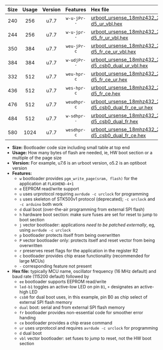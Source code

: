 |Size|Usage|Version|Features|Hex file|
|:-:|:-:|:-:|:-:|:--|
|240|256|u7.7|`w-u-jPr--`|[urboot_ursense_18mhz432_230400bps_led-d5_ur_vbl.hex](https://raw.githubusercontent.com/stefanrueger/urboot.hex/main/boards/ursense/fcpu_18mhz432/230400_bps/urboot_ursense_18mhz432_230400bps_led-d5_ur_vbl.hex)|
|244|256|u7.7|`w-u-jpr--`|[urboot_ursense_18mhz432_230400bps_led-d5_fr_ur_vbl.hex](https://raw.githubusercontent.com/stefanrueger/urboot.hex/main/boards/ursense/fcpu_18mhz432/230400_bps/urboot_ursense_18mhz432_230400bps_led-d5_fr_ur_vbl.hex)|
|350|384|u7.7|`weu-jPr-c`|[urboot_ursense_18mhz432_230400bps_ee_led-d5_fr_ce_ur_vbl.hex](https://raw.githubusercontent.com/stefanrueger/urboot.hex/main/boards/ursense/fcpu_18mhz432/230400_bps/urboot_ursense_18mhz432_230400bps_ee_led-d5_fr_ce_ur_vbl.hex)|
|384|384|u7.7|`w-udjPr--`|[urboot_ursense_18mhz432_230400bps_led-d5_csb0_dual_ur_vbl.hex](https://raw.githubusercontent.com/stefanrueger/urboot.hex/main/boards/ursense/fcpu_18mhz432/230400_bps/urboot_ursense_18mhz432_230400bps_led-d5_csb0_dual_ur_vbl.hex)|
|332|512|u7.7|`weu-hpr-c`|[urboot_ursense_18mhz432_230400bps_ee_led-d5_fr_ce_ur.hex](https://raw.githubusercontent.com/stefanrueger/urboot.hex/main/boards/ursense/fcpu_18mhz432/230400_bps/urboot_ursense_18mhz432_230400bps_ee_led-d5_fr_ce_ur.hex)|
|436|512|u7.7|`wes-hpr-c`|[urboot_ursense_18mhz432_230400bps_ee_led-d5_fr_ce.hex](https://raw.githubusercontent.com/stefanrueger/urboot.hex/main/boards/ursense/fcpu_18mhz432/230400_bps/urboot_ursense_18mhz432_230400bps_ee_led-d5_fr_ce.hex)|
|476|512|u7.7|`weudhpr-c`|[urboot_ursense_18mhz432_230400bps_ee_led-d5_csb0_dual_fr_ce_ur.hex](https://raw.githubusercontent.com/stefanrueger/urboot.hex/main/boards/ursense/fcpu_18mhz432/230400_bps/urboot_ursense_18mhz432_230400bps_ee_led-d5_csb0_dual_fr_ce_ur.hex)|
|484|512|u7.7|`w-sdhpr--`|[urboot_ursense_18mhz432_230400bps_led-d5_csb0_dual_fr.hex](https://raw.githubusercontent.com/stefanrueger/urboot.hex/main/boards/ursense/fcpu_18mhz432/230400_bps/urboot_ursense_18mhz432_230400bps_led-d5_csb0_dual_fr.hex)|
|580|1024|u7.7|`wesdhpr-c`|[urboot_ursense_18mhz432_230400bps_ee_led-d5_csb0_dual_fr_ce.hex](https://raw.githubusercontent.com/stefanrueger/urboot.hex/main/boards/ursense/fcpu_18mhz432/230400_bps/urboot_ursense_18mhz432_230400bps_ee_led-d5_csb0_dual_fr_ce.hex)|

- **Size:** Bootloader code size including small table at top end
- **Usage:** How many bytes of flash are needed, ie, HW boot section or a multiple of the page size
- **Version:** For example, u7.6 is an urboot version, o5.2 is an optiboot version
- **Features:**
  + `w` bootloader provides `pgm_write_page(sram, flash)` for the application at `FLASHEND-4+1`
  + `e` EEPROM read/write support
  + `u` uses urprotocol requiring `avrdude -c urclock` for programming
  + `s` uses skeleton of STK500v1 protocol (deprecated); `-c urclock` and `-c arduino` both work
  + `d` dual boot (over-the-air programming from external SPI flash)
  + `h` hardware boot section: make sure fuses are set for reset to jump to boot section
  + `j` vector bootloader: applications *need to be patched externally*, eg, using `avrdude -c urclock`
  + `p` bootloader protects itself from being overwritten
  + `P` vector bootloader only: protects itself and reset vector from being overwritten
  + `r` preserves reset flags for the application in the register R2
  + `c` bootloader provides chip erase functionality (recommended for large MCUs)
  + `-` corresponding feature not present
- **Hex file:** typically MCU name, oscillator frequency (16 MHz default) and baud rate (115200 default) followed by
  + `ee` bootloader supports EEPROM read/write
  + `led-b1` toggles an active-low LED on pin `B1`, `+` designates an active-high LED
  + `csb0` for dual boot uses, in this example, pin B0 as chip select of external SPI flash memory
  + `dual` boot: serial and from external SPI flash memory
  + `fr` bootloader provides non-essential code for smoother error handing
  + `ce` bootloader provides a chip erase command
  + `ur` uses urprotocol and requires `avrdude -c urclock` for programming
  + `d` dual boot
  + `vbl` vector bootloader: set fuses to jump to reset, not the HW boot section

